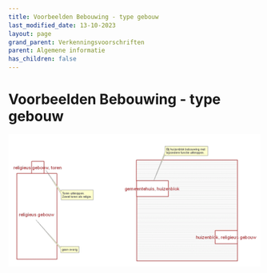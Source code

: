 ```yaml
---
title: Voorbeelden Bebouwing - type gebouw
last_modified_date: 13-10-2023
layout: page
grand_parent: Verkenningsvoorschriften
parent: Algemene informatie
has_children: false
---
```


Voorbeelden Bebouwing - type gebouw
===================================

![](Bebouwing_type_gebouw.png)
